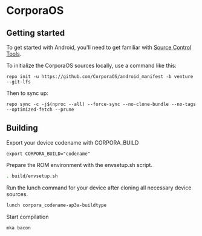 CorporaOS
===========

Getting started
---------------

To get started with Android, you'll need to get familiar with [Source Control Tools](https://source.android.com/setup/develop).

To initialize the CorporaOS sources locally, use a command like this:
```
repo init -u https://github.com/CorporaOS/android_manifest -b venture --git-lfs
```
Then to sync up:
```
repo sync -c -j$(nproc --all) --force-sync --no-clone-bundle --no-tags --optimized-fetch --prune
```

Building
-------------------
Export your device codename with CORPORA_BUILD

```export
export CORPORA_BUILD="codename"
```

Prepare the ROM environment with the envsetup.sh script.

```bash
. build/envsetup.sh
```

Run the lunch command for your device after cloning all necessary device sources.

```bash
lunch corpora_codename-ap3a-buildtype
```

Start compilation

```bash
mka bacon
```
